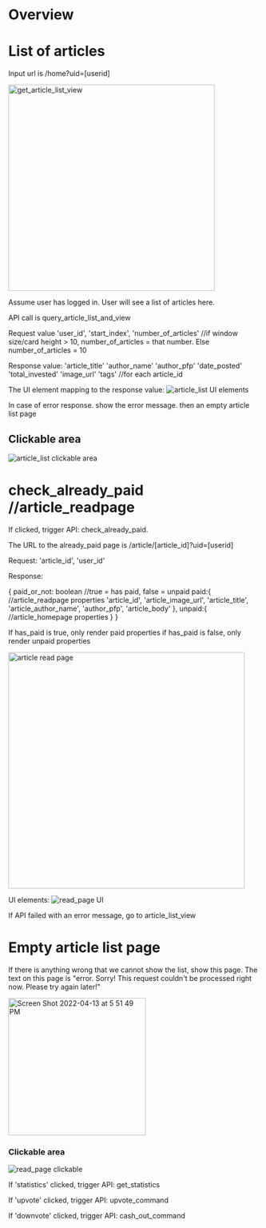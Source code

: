 # Overview

# List of articles
Input url is /home?uid=[userid]

<img width="413" alt="get_article_list_view" src="https://user-images.githubusercontent.com/17632589/163287942-eb1ba918-756d-40c2-9fe5-b5de84098d96.png">

Assume user has logged in. User will see a list of articles here.

API call is 
query_article_list_and_view

Request value 'user_id', 'start_index', 'number_of_articles' //if window size/card height > 10, number_of_articles = that number. Else number_of_articles = 10

Response value: 'article_title' 'author_name' 'author_pfp' 'date_posted' 'total_invested' 'image_url' 'tags' //for each article_id

The UI element mapping to the response value:
![article_list UI elements](https://user-images.githubusercontent.com/17632589/163302454-950cb39d-931d-4596-9558-190145325b16.jpeg)


In case of error response. show the error message. then an empty article list page

## Clickable area 
![article_list clickable area](https://user-images.githubusercontent.com/17632589/163292189-bd1755cd-507e-416e-82f9-39ab6716466b.jpeg)

# check_already_paid //article_readpage

If clicked, trigger API: check_already_paid. 

The URL to the already_paid page is /article/[article_id]?uid=[userid]

Request: 'article_id', 'user_id'

Response:

{
    paid_or_not: boolean //true = has paid, false = unpaid
    paid:{
    //article_readpage properties
        'article_id',
        'article_image_url', 
        'article_title', 
        'article_author_name', 
        'author_pfp', 
        'article_body' 
    },
    unpaid:{ 
    //article_homepage properties
    }
}

If has_paid is true, only render paid properties
if has_paid is false, only render unpaid properties



<img width="473" alt="article read page" src="https://user-images.githubusercontent.com/17632589/163291858-bb93fc56-3a41-4abf-b9c3-b0dbb3ac6594.png">


UI elements:
![read_page UI](https://user-images.githubusercontent.com/17632589/163301836-677bec4e-3220-4fb0-9cbc-32f8a2b6af83.jpeg)

If API failed with an error message, go to article_list_view


# Empty article list page
If there is anything wrong that we cannot show the list, show this page.
The text on this page is "error. Sorry! This request couldn't be processed right now. Please try again later!"

<img width="275" alt="Screen Shot 2022-04-13 at 5 51 49 PM" src="https://user-images.githubusercontent.com/17632589/163292806-a1798f1e-9a38-4741-809a-b0535c8c3a1c.png">



### Clickable area

![read_page clickable](https://user-images.githubusercontent.com/17632589/163301826-d8641e23-d9dd-47ee-877e-213f48c0d5c2.jpeg)


If 'statistics' clicked, trigger API: get_statistics

If 'upvote' clicked, trigger API: upvote_command

If 'downvote' clicked, trigger API: cash_out_command



